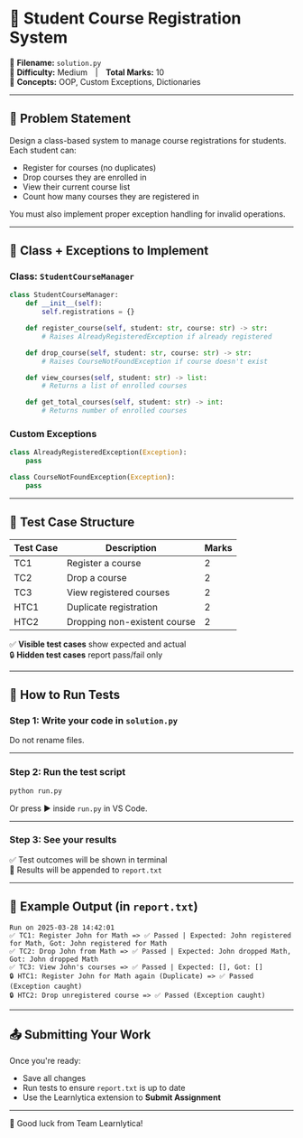 # 🧠 Student Course Registration System

📁 **Filename:** `solution.py`  
🧪 **Difficulty:** Medium | **Total Marks:** 10  
📘 **Concepts:** OOP, Custom Exceptions, Dictionaries

---

## 📌 Problem Statement

Design a class-based system to manage course registrations for students. Each student can:

- Register for courses (no duplicates)
- Drop courses they are enrolled in
- View their current course list
- Count how many courses they are registered in

You must also implement proper exception handling for invalid operations.

---

## 🧱 Class + Exceptions to Implement

### Class: `StudentCourseManager`

```python
class StudentCourseManager:
    def __init__(self):
        self.registrations = {}

    def register_course(self, student: str, course: str) -> str:
        # Raises AlreadyRegisteredException if already registered

    def drop_course(self, student: str, course: str) -> str:
        # Raises CourseNotFoundException if course doesn't exist

    def view_courses(self, student: str) -> list:
        # Returns a list of enrolled courses

    def get_total_courses(self, student: str) -> int:
        # Returns number of enrolled courses
```

### Custom Exceptions

```python
class AlreadyRegisteredException(Exception):
    pass

class CourseNotFoundException(Exception):
    pass
```

---

## 🧪 Test Case Structure

| Test Case | Description | Marks |
|----------|-------------|-------|
| TC1 | Register a course | 2 |
| TC2 | Drop a course | 2 |
| TC3 | View registered courses | 2 |
| HTC1 | Duplicate registration | 2 |
| HTC2 | Dropping non-existent course | 2 |

✅ **Visible test cases** show expected and actual  
🔒 **Hidden test cases** report pass/fail only

---

## 🚀 How to Run Tests

### Step 1: Write your code in `solution.py`

Do not rename files.

---

### Step 2: Run the test script

```bash
python run.py
```

Or press ▶️ inside `run.py` in VS Code.

---

### Step 3: See your results

✅ Test outcomes will be shown in terminal  
📄 Results will be appended to `report.txt`

---

## 📄 Example Output (in `report.txt`)

```
Run on 2025-03-28 14:42:01
✅ TC1: Register John for Math => ✅ Passed | Expected: John registered for Math, Got: John registered for Math
✅ TC2: Drop John from Math => ✅ Passed | Expected: John dropped Math, Got: John dropped Math
✅ TC3: View John's courses => ✅ Passed | Expected: [], Got: []
🔒 HTC1: Register John for Math again (Duplicate) => ✅ Passed (Exception caught)
🔒 HTC2: Drop unregistered course => ✅ Passed (Exception caught)
```

---

## 📤 Submitting Your Work

Once you're ready:
- Save all changes
- Run tests to ensure `report.txt` is up to date
- Use the Learnlytica extension to **Submit Assignment**

---

🎉 Good luck from Team Learnlytica!